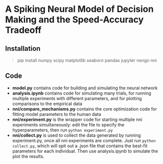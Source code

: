 # A Spiking Neural Model of Decision Making and the Speed-Accuracy Tradeoff

## Installation
 > pip install numpy scipy matplotlib seaborn pandas jupyter nengo nni
 
## Code
 - **model.py** contains code for building and simulating the neural network
 - **analysis.ipynb** contains code for simulating many trials, for running multiple experiments with different parameters, and for plotting comparisons to the empirical data
 - **nni/compare_mechanisms.py** contains the core optimization code for fitting model parameters to the human data
 - **nni/experiment.py** is the wrapper code for starting multiple nni experiments simultaneously: edit the file to specify the hyperparameters, then run ```python experiment.py```
 - **nni/collect.py** is used to collect the data generated by running experiment.py, once all nni experiments are complete. Just run ```python collect.py```, which will spit out a .json file that contains the best-fit parameters for each individual. Then use analysis.ipynb to simulate the plot the results.

